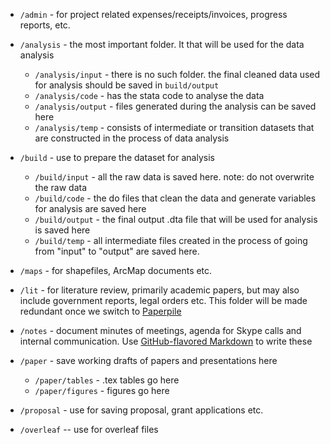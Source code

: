 * ``/admin`` - for project related expenses/receipts/invoices, progress reports, etc.

* ``/analysis`` - the most important folder. It that will be used for the data analysis
  - ``/analysis/input`` - there is no such folder. the final cleaned data used for analysis should be saved in ``build/output`` 
  - ``/analysis/code`` - has the stata code to analyse the data
  - ``/analysis/output`` - files generated during the analysis can be saved here 
  - ``/analysis/temp`` - consists of intermediate or transition datasets that are constructed in the process of data analysis

* ``/build`` - use to prepare the dataset for analysis
  - ``/build/input`` - all the raw data is saved here. note: do not overwrite the raw data
  - ``/build/code`` - the do files that clean the data and generate variables for analysis are saved here
  - ``/build/output`` - the final output .dta file that will be used for analysis is saved here
  - ``/build/temp`` - all intermediate files created in the process of going from "input" to "output" are saved here. 

* ``/maps`` - for shapefiles, ArcMap documents etc. 

* ``/lit`` - for literature review, primarily academic papers, but may also include government reports, legal orders etc. This folder will be made redundant once we switch to [Paperpile](https://paperpile.com/)

* ``/notes`` - document minutes of meetings, agenda for Skype calls and internal communication. Use [GitHub-flavored Markdown](https://github.com/adam-p/markdown-here/wiki/Markdown-Cheatsheet) to write these

* ``/paper`` - save working drafts of papers and presentations here
  - ``/paper/tables`` - .tex tables go here 
  - ``/paper/figures`` - figures go here 

* ``/proposal`` - use for saving proposal, grant applications etc. 

* ``/overleaf`` -- use for overleaf files